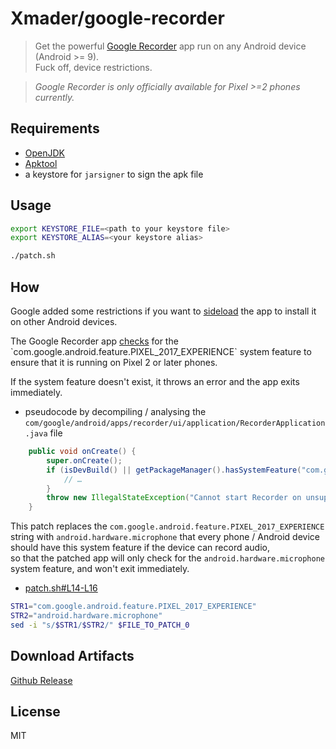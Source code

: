 
# Xmader/google-recorder

> Get the powerful [Google Recorder](https://play.google.com/store/apps/details?id=com.google.android.apps.recorder) app run on any Android device (Android >= 9).  
> Fuck off, device restrictions.

> *Google Recorder is only officially available for Pixel >=2 phones currently.*

## Requirements 

* [OpenJDK](https://openjdk.java.net/install/)
* [Apktool](https://github.com/iBotPeaches/Apktool)
* a keystore for `jarsigner` to sign the apk file

## Usage

```bash
export KEYSTORE_FILE=<path to your keystore file>
export KEYSTORE_ALIAS=<your keystore alias>

./patch.sh
```

## How

Google added some restrictions if you want to [sideload](https://www.xda-developers.com/pixel-4-recorder-app-screen-attention-older-pixel/) the app to install it on other Android devices.

The Google Recorder app [checks](https://developer.android.com/reference/android/content/pm/PackageManager.html#hasSystemFeature(java.lang.String)) for the `com.google.android.feature.PIXEL_2017_EXPERIENCE` system feature to ensure that it is running on Pixel 2 or later phones.  

If the system feature doesn't exist, it throws an error and the app exits immediately.

* pseudocode by decompiling / analysing  the `com/google/android/apps/recorder/ui/application/RecorderApplication.java` file

```java
    public void onCreate() {
        super.onCreate();
        if (isDevBuild() || getPackageManager().hasSystemFeature("com.google.android.feature.PIXEL_2017_EXPERIENCE")) {
            // …
        }
        throw new IllegalStateException("Cannot start Recorder on unsupported device");
    }
```

This patch replaces the `com.google.android.feature.PIXEL_2017_EXPERIENCE` string with `android.hardware.microphone` that every phone / Android device should have this system feature if the device can record audio,  
so that the patched app will only check for the `android.hardware.microphone` system feature, and won't exit immediately.

* [patch.sh#L14-L16](patch.sh#L14-L16)

```bash
STR1="com.google.android.feature.PIXEL_2017_EXPERIENCE"
STR2="android.hardware.microphone"
sed -i "s/$STR1/$STR2/" $FILE_TO_PATCH_0
```

## Download Artifacts

[Github Release](https://github.com/Xmader/google-recorder/releases/latest)

## License

MIT
